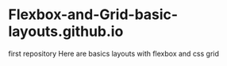 # Flexbox-and-Grid-basic-layouts.github.io
first repository
Here are basics layouts with flexbox and css grid
